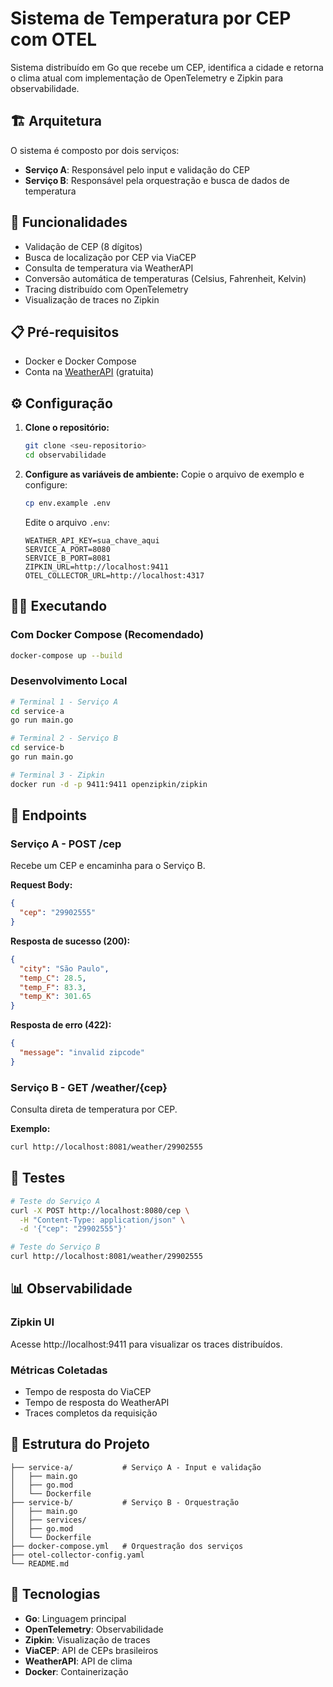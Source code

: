 # Sistema de Temperatura por CEP com OTEL

Sistema distribuído em Go que recebe um CEP, identifica a cidade e retorna o clima atual com implementação de OpenTelemetry e Zipkin para observabilidade.

## 🏗️ Arquitetura

O sistema é composto por dois serviços:

- **Serviço A**: Responsável pelo input e validação do CEP
- **Serviço B**: Responsável pela orquestração e busca de dados de temperatura

## 🚀 Funcionalidades

- Validação de CEP (8 dígitos)
- Busca de localização por CEP via ViaCEP
- Consulta de temperatura via WeatherAPI
- Conversão automática de temperaturas (Celsius, Fahrenheit, Kelvin)
- Tracing distribuído com OpenTelemetry
- Visualização de traces no Zipkin

## 📋 Pré-requisitos

- Docker e Docker Compose
- Conta na [WeatherAPI](https://www.weatherapi.com/) (gratuita)

## ⚙️ Configuração

1. **Clone o repositório:**
   ```bash
   git clone <seu-repositorio>
   cd observabilidade
   ```

2. **Configure as variáveis de ambiente:**
   Copie o arquivo de exemplo e configure:
   ```bash
   cp env.example .env
   ```
   
   Edite o arquivo `.env`:
   ```env
   WEATHER_API_KEY=sua_chave_aqui
   SERVICE_A_PORT=8080
   SERVICE_B_PORT=8081
   ZIPKIN_URL=http://localhost:9411
   OTEL_COLLECTOR_URL=http://localhost:4317
   ```

## 🏃‍♂️ Executando

### Com Docker Compose (Recomendado)
```bash
docker-compose up --build
```

### Desenvolvimento Local
```bash
# Terminal 1 - Serviço A
cd service-a
go run main.go

# Terminal 2 - Serviço B  
cd service-b
go run main.go

# Terminal 3 - Zipkin
docker run -d -p 9411:9411 openzipkin/zipkin
```

## 📡 Endpoints

### Serviço A - POST /cep
Recebe um CEP e encaminha para o Serviço B.

**Request Body:**
```json
{
  "cep": "29902555"
}
```

**Resposta de sucesso (200):**
```json
{
  "city": "São Paulo",
  "temp_C": 28.5,
  "temp_F": 83.3,
  "temp_K": 301.65
}
```

**Resposta de erro (422):**
```json
{
  "message": "invalid zipcode"
}
```

### Serviço B - GET /weather/{cep}
Consulta direta de temperatura por CEP.

**Exemplo:**
```bash
curl http://localhost:8081/weather/29902555
```

## 🧪 Testes

```bash
# Teste do Serviço A
curl -X POST http://localhost:8080/cep \
  -H "Content-Type: application/json" \
  -d '{"cep": "29902555"}'

# Teste do Serviço B
curl http://localhost:8081/weather/29902555
```

## 📊 Observabilidade

### Zipkin UI
Acesse http://localhost:9411 para visualizar os traces distribuídos.

### Métricas Coletadas
- Tempo de resposta do ViaCEP
- Tempo de resposta do WeatherAPI
- Traces completos da requisição

## 📁 Estrutura do Projeto

```
├── service-a/           # Serviço A - Input e validação
│   ├── main.go
│   ├── go.mod
│   └── Dockerfile
├── service-b/           # Serviço B - Orquestração
│   ├── main.go
│   ├── services/
│   ├── go.mod
│   └── Dockerfile
├── docker-compose.yml   # Orquestração dos serviços
├── otel-collector-config.yaml
└── README.md
```

## 🔧 Tecnologias

- **Go**: Linguagem principal
- **OpenTelemetry**: Observabilidade
- **Zipkin**: Visualização de traces
- **ViaCEP**: API de CEPs brasileiros
- **WeatherAPI**: API de clima
- **Docker**: Containerização
